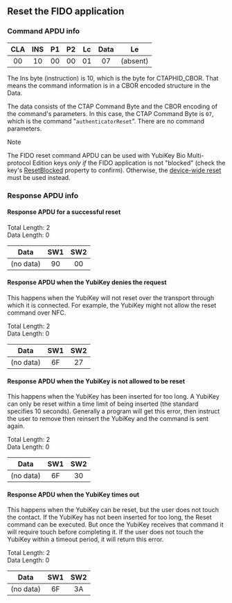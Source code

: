 <!-- Copyright 2022 Yubico AB

Licensed under the Apache License, Version 2.0 (the "License");
you may not use this file except in compliance with the License.
You may obtain a copy of the License at

    http://www.apache.org/licenses/LICENSE-2.0

Unless required by applicable law or agreed to in writing, software
distributed under the License is distributed on an "AS IS" BASIS,
WITHOUT WARRANTIES OR CONDITIONS OF ANY KIND, either express or implied.
See the License for the specific language governing permissions and
limitations under the License. -->

## Reset the FIDO application

### Command APDU info

| CLA | INS | P1 | P2 | Lc | Data |    Le    |
|:---:|:---:|:--:|:--:|:--:|:----:|:--------:| 
| 00  | 10  | 00 | 00 | 01 |  07  | (absent) |

The Ins byte (instruction) is 10, which is the byte for CTAPHID_CBOR.
That means the command information is in a CBOR encoded structure in the
Data.

The data consists of the CTAP Command Byte and the CBOR encoding of the
command's parameters. In this case, the CTAP Command Byte is `07`,
which is the command "`authenticatorReset`". There are no command parameters.

> [!NOTE]
> The FIDO reset command APDU can be used with YubiKey Bio Multi-protocol Edition keys *only if* the FIDO application is not "blocked" (check the key's [ResetBlocked](xref:Yubico.YubiKey.YubiKeyDevice.ResetBlocked) property to confirm). Otherwise, the [device-wide reset](xref:UsersManualBioMpe#resetting-a-yubikey-bio-mpe) must be used instead. 

### Response APDU info

#### Response APDU for a successful reset

Total Length: 2\
Data Length: 0

|   Data    | SW1 | SW2 |
|:---------:|:---:|:---:|
| (no data) | 90  | 00  |

#### Response APDU when the YubiKey denies the request

This happens when the YubiKey will not reset over the transport through
which it is connected. For example, the YubiKey might not allow the
reset command over NFC.

Total Length: 2\
Data Length: 0

|   Data    | SW1 | SW2 |
|:---------:|:---:|:---:|
| (no data) | 6F  | 27  |

#### Response APDU when the YubiKey is not allowed to be reset

This happens when the YubiKey has been inserted for too long. A YubiKey
can only be reset within a time limit of being inserted (the standard
specifies 10 seconds). Generally a program will get this error, then
instruct the user to remove then reinsert the YubiKey and the command
is sent again.

Total Length: 2\
Data Length: 0

|   Data    | SW1 | SW2 |
|:---------:|:---:|:---:|
| (no data) | 6F  | 30  |

#### Response APDU when the YubiKey times out

This happens when the YubiKey can be reset, but the user does not touch
the contact. If the YubiKey has not been inserted for too long, the
Reset command can be executed. But once the YubiKey receives that
command it will require touch before completing it. If the user does not
touch the YubiKey within a timeout period, it will return this error.

Total Length: 2\
Data Length: 0

|   Data    | SW1 | SW2 |
|:---------:|:---:|:---:|
| (no data) | 6F  | 3A  |
